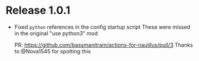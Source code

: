 # Release 1.0.1

* Fixed `python` references in the config startup script
  These were missed in the original "use python3" mod
  
  PR: https://github.com/bassmanitram/actions-for-nautilus/pull/3
  Thanks to @Nova1545 for spotting this